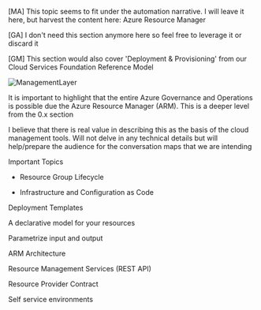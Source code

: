 [MA] This topic seems to fit under the automation narrative. I will leave it here, but harvest the content here: Azure Resource Manager 

 

[GA] I don't need this section anymore here so feel free to leverage it or discard it 

 

 

[GM] This section would also cover 'Deployment & Provisioning' from our Cloud Services Foundation Reference Model 





![ManagementLayer](https://github.com/alvarovitta/Management-and-Operations-/blob/master/_images/ManagementLayer.PNG)


It is important to highlight that the entire Azure Governance and Operations is possible due the Azure Resource Manager (ARM). This is a deeper level from the 0.x section 

 

I believe that there is real value in describing this as the basis of the cloud management tools. Will not delve in any technical details but will help/prepare the audience for the conversation maps that we are intending 

 

Important Topics 

 

- Resource Group Lifecycle 

- Infrastructure and Configuration as Code 

 
Deployment Templates 

A declarative model for your resources 

Parametrize input and output 

 

ARM Architecture 

 

Resource Management Services (REST API) 

Resource Provider Contract 

 

Self service environments 
